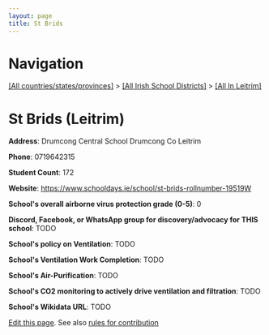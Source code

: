 ```yaml
---
layout: page
title: St Brids
---
```

# Navigation

[[All countries/states/provinces]](../../..) > [[All Irish School Districts]](../..) > [[All In Leitrim]](..)

# St Brids (Leitrim)

**Address**: Drumcong Central School Drumcong Co Leitrim

**Phone**: 0719642315

**Student Count**: 172

**Website**: <https://www.schooldays.ie/school/st-brids-rollnumber-19519W>

**School's overall airborne virus protection grade (0-5)**: 0

**Discord, Facebook, or WhatsApp group for discovery/advocacy for THIS school**: TODO

**School's policy on Ventilation**: TODO

**School's Ventilation Work Completion**: TODO

**School's Air-Purification**: TODO

**School's CO2 monitoring to actively drive ventilation and filtration**: TODO

**School's Wikidata URL**: TODO


[Edit this page](https://github.com/ventilate-schools/Ireland/edit/main/./Leitrim/St_Brids.md). See also [rules for contribution](../../../contribution-rules/)